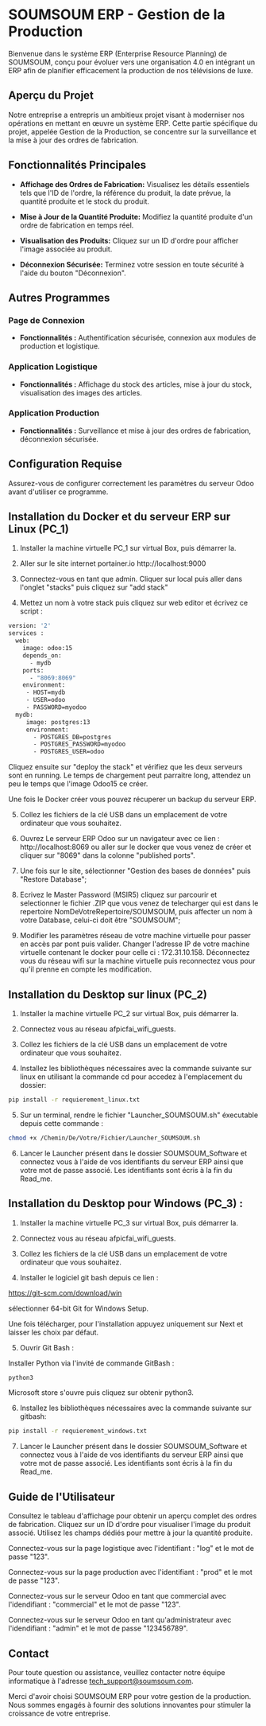 # SOUMSOUM ERP - Gestion de la Production

Bienvenue dans le système ERP (Enterprise Resource Planning) de SOUMSOUM, conçu pour évoluer vers une organisation 4.0 en intégrant un ERP afin de planifier efficacement la production de nos télévisions de luxe.

## Aperçu du Projet

Notre entreprise a entrepris un ambitieux projet visant à moderniser nos opérations en mettant en œuvre un système ERP. Cette partie spécifique du projet, appelée Gestion de la Production, se concentre sur la surveillance et la mise à jour des ordres de fabrication.

## Fonctionnalités Principales

- **Affichage des Ordres de Fabrication:** Visualisez les détails essentiels tels que l'ID de l'ordre, la référence du produit, la date prévue, la quantité produite et le stock du produit.
  
- **Mise à Jour de la Quantité Produite:** Modifiez la quantité produite d'un ordre de fabrication en temps réel.

- **Visualisation des Produits:** Cliquez sur un ID d'ordre pour afficher l'image associée au produit.

- **Déconnexion Sécurisée:** Terminez votre session en toute sécurité à l'aide du bouton "Déconnexion".

## Autres Programmes

### Page de Connexion

- **Fonctionnalités :** Authentification sécurisée, connexion aux modules de production et logistique.

### Application Logistique

- **Fonctionnalités :** Affichage du stock des articles, mise à jour du stock, visualisation des images des articles.

### Application Production

- **Fonctionnalités :** Surveillance et mise à jour des ordres de fabrication, déconnexion sécurisée.

## Configuration Requise

Assurez-vous de configurer correctement les paramètres du serveur Odoo avant d'utiliser ce programme.

## Installation du Docker et du serveur ERP sur Linux (PC_1)

1. Installer la machine virtuelle PC_1 sur virtual Box, puis démarrer la.

2. Aller sur le site internet portainer.io http://localhost:9000

3. Connectez-vous en tant que admin. Cliquer sur local puis aller dans l'onglet "stacks" puis cliquez sur "add stack"

4. Mettez un nom à votre stack puis cliquez sur web editor et écrivez ce script :

```bash
version: '2'
services :
  web:
    image: odoo:15
    depends_on:
      - mydb
    ports:
      - "8069:8069"
    environment:
     - HOST=mydb
     - USER=odoo
     - PASSWORD=myodoo
  mydb: 
     image: postgres:13
     environment:
       - POSTGRES_DB=postgres
       - POSTGRES_PASSWORD=myodoo
       - POSTGRES_USER=odoo

```
Cliquez ensuite sur "deploy the stack" et vérifiez que les deux serveurs sont en running. Le temps de chargement peut parraitre long, attendez un peu le temps que l'image Odoo15 ce créer.

Une fois le Docker créer vous pouvez récuperer un backup du serveur ERP.

5. Collez les fichiers de la clé USB dans un emplacement de votre ordinateur que vous souhaitez.

6. Ouvrez Le serveur ERP Odoo sur un navigateur avec ce lien : http://localhost:8069 ou aller sur le docker que vous venez de créer et cliquer sur "8069" dans la colonne "published ports".

7. Une fois sur le site, sélectionner "Gestion des bases de données" puis "Restore Database";

8. Ecrivez le Master Password (MSIR5) cliquez sur parcourir et selectionner le fichier .ZIP que vous venez de telecharger qui est dans le repertoire NomDeVotreRepertoire/SOUMSOUM, puis affecter un nom à votre Database, celui-ci doit être "SOUMSOUM";
   
9. Modifier les paramètres réseau de votre machine virtuelle pour passer en accès par pont puis valider. Changer l'adresse IP de votre machine virtuelle contenant le docker pour celle ci : 172.31.10.158. Déconnectez vous du réseau wifi sur la machine virtuelle puis reconnectez vous pour qu'il prenne en compte les modification.

## Installation du Desktop sur linux (PC_2)

1. Installer la machine virtuelle PC_2 sur virtual Box, puis démarrer la.

2. Connectez vous au réseau afpicfai_wifi_guests.
  
3. Collez les fichiers de la clé USB dans un emplacement de votre ordinateur que vous souhaitez.
  
4. Installez les bibliothèques nécessaires avec la commande suivante sur linux en utilisant la commande cd pour accedez à l'emplacement du dossier:

```bash
pip install -r requierement_linux.txt
```

5. Sur un terminal, rendre le fichier "Launcher_SOUMSOUM.sh" éxecutable depuis cette commande :

```bash
chmod +x /Chemin/De/Votre/Fichier/Launcher_SOUMSOUM.sh
```

6. Lancer le Launcher présent dans le dossier SOUMSOUM_Software et connectez vous à l'aide de vos identifiants du serveur ERP ainsi que votre mot de passe associé. Les identifiants sont écris à la fin du Read_me.

  
## Installation du Desktop pour Windows (PC_3) :

1. Installer la machine virtuelle PC_3 sur virtual Box, puis démarrer la.

2. Connectez vous au réseau afpicfai_wifi_guests.
  
3. Collez les fichiers de la clé USB dans un emplacement de votre ordinateur que vous souhaitez.
  
4. Installer le logiciel git bash depuis ce lien :

https://git-scm.com/download/win

sélectionner 64-bit Git for Windows Setup.

Une fois télécharger, pour l'installation appuyez uniquement sur Next et laisser les choix par défaut.

5. Ouvrir Git Bash :

Installer Python via l'invité de commande GitBash :

```bash
python3
```
Microsoft store s'ouvre puis cliquez sur obtenir python3.

6. Installez les bibliothèques nécessaires avec la commande suivante sur gitbash:

```bash
pip install -r requierement_windows.txt
```

7. Lancer le Launcher présent dans le dossier SOUMSOUM_Software et connectez vous à l'aide de vos identifiants du serveur ERP ainsi que votre mot de passe associé. Les identifiants sont écris à la fin du Read_me.

## Guide de l'Utilisateur

Consultez le tableau d'affichage pour obtenir un aperçu complet des ordres de fabrication. Cliquez sur un ID d'ordre pour visualiser l'image du produit associé. Utilisez les champs dédiés pour mettre à jour la quantité produite.

Connectez-vous sur la page logistique avec l'identifiant : "log" et le mot de passe "123".

Connectez-vous sur la page production avec l'identifiant : "prod" et le mot de passe "123".

Connectez-vous sur le serveur Odoo en tant que commercial avec l'idendifiant : "commercial" et le mot de passe "123".

Connectez-vous sur le serveur Odoo en tant qu'administrateur avec l'idendifiant : "admin" et le mot de passe "123456789".

## Contact

Pour toute question ou assistance, veuillez contacter notre équipe informatique à l'adresse tech_support@soumsoum.com.

Merci d'avoir choisi SOUMSOUM ERP pour votre gestion de la production. Nous sommes engagés à fournir des solutions innovantes pour stimuler la croissance de votre entreprise.
